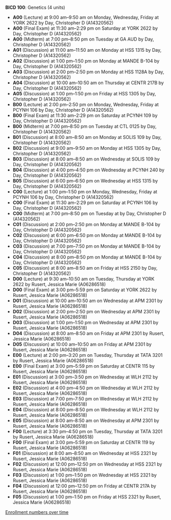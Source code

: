**BICD 100**: Genetics (4 units)

- **A00** (Lecture) at 9:00 am–9:50 am on Monday, Wednesday, Friday at YORK 2622 by Day, Christopher D (A14320562)
- **A00** (Final Exam) at 11:30 am–2:29 pm on Saturday at YORK 2622 by Day, Christopher D (A14320562)
- **A00** (Midterm) at 7:00 pm–8:50 pm on Tuesday at GA AUD by Day, Christopher D (A14320562)
- **A01** (Discussion) at 11:00 am–11:50 am on Monday at HSS 1315 by Day, Christopher D (A14320562)
- **A02** (Discussion) at 1:00 pm–1:50 pm on Monday at MANDE B-104 by Day, Christopher D (A14320562)
- **A03** (Discussion) at 2:00 pm–2:50 pm on Monday at HSS 1128A by Day, Christopher D (A14320562)
- **A04** (Discussion) at 10:00 am–10:50 am on Thursday at CENTR 217B by Day, Christopher D (A14320562)
- **A05** (Discussion) at 1:00 pm–1:50 pm on Friday at HSS 1305 by Day, Christopher D (A14320562)
- **B00** (Lecture) at 2:00 pm–2:50 pm on Monday, Wednesday, Friday at PCYNH 106 by Day, Christopher D (A14320562)
- **B00** (Final Exam) at 11:30 am–2:29 pm on Saturday at PCYNH 109 by Day, Christopher D (A14320562)
- **B00** (Midterm) at 7:00 pm–8:50 pm on Tuesday at CTL 0125 by Day, Christopher D (A14320562)
- **B01** (Discussion) at 8:00 am–8:50 am on Monday at SOLIS 109 by Day, Christopher D (A14320562)
- **B02** (Discussion) at 9:00 am–9:50 am on Monday at HSS 1305 by Day, Christopher D (A14320562)
- **B03** (Discussion) at 8:00 am–8:50 am on Wednesday at SOLIS 109 by Day, Christopher D (A14320562)
- **B04** (Discussion) at 4:00 pm–4:50 pm on Wednesday at PCYNH 240 by Day, Christopher D (A14320562)
- **B05** (Discussion) at 6:00 pm–6:50 pm on Wednesday at HSS 1315 by Day, Christopher D (A14320562)
- **C00** (Lecture) at 1:00 pm–1:50 pm on Monday, Wednesday, Friday at PCYNH 106 by Day, Christopher D (A14320562)
- **C00** (Final Exam) at 11:30 am–2:29 pm on Saturday at PCYNH 106 by Day, Christopher D (A14320562)
- **C00** (Midterm) at 7:00 pm–8:50 pm on Tuesday at   by Day, Christopher D (A14320562)
- **C01** (Discussion) at 2:00 pm–2:50 pm on Monday at MANDE B-104 by Day, Christopher D (A14320562)
- **C02** (Discussion) at 6:00 pm–6:50 pm on Monday at MANDE B-104 by Day, Christopher D (A14320562)
- **C03** (Discussion) at 7:00 pm–7:50 pm on Monday at MANDE B-104 by Day, Christopher D (A14320562)
- **C04** (Discussion) at 8:00 pm–8:50 pm on Monday at MANDE B-104 by Day, Christopher D (A14320562)
- **C05** (Discussion) at 8:00 am–8:50 am on Friday at HSS 2150 by Day, Christopher D (A14320562)
- **D00** (Lecture) at 9:30 am–10:50 am on Tuesday, Thursday at YORK 2622 by Rusert, Jessica Marie (A06286518)
- **D00** (Final Exam) at 3:00 pm–5:59 pm on Saturday at YORK 2622 by Rusert, Jessica Marie (A06286518)
- **D01** (Discussion) at 10:00 am–10:50 am on Wednesday at APM 2301 by Rusert, Jessica Marie (A06286518)
- **D02** (Discussion) at 2:00 pm–2:50 pm on Wednesday at APM 2301 by Rusert, Jessica Marie (A06286518)
- **D03** (Discussion) at 1:00 pm–1:50 pm on Wednesday at APM 2301 by Rusert, Jessica Marie (A06286518)
- **D04** (Discussion) at 8:00 am–8:50 am on Friday at APM 2301 by Rusert, Jessica Marie (A06286518)
- **D05** (Discussion) at 10:00 am–10:50 am on Friday at APM 2301 by Rusert, Jessica Marie (A06286518)
- **E00** (Lecture) at 2:00 pm–3:20 pm on Tuesday, Thursday at TATA 3201 by Rusert, Jessica Marie (A06286518)
- **E00** (Final Exam) at 3:00 pm–5:59 pm on Saturday at CENTR 115 by Rusert, Jessica Marie (A06286518)
- **E01** (Discussion) at 3:00 pm–3:50 pm on Wednesday at WLH 2112 by Rusert, Jessica Marie (A06286518)
- **E02** (Discussion) at 4:00 pm–4:50 pm on Wednesday at WLH 2112 by Rusert, Jessica Marie (A06286518)
- **E03** (Discussion) at 7:00 pm–7:50 pm on Wednesday at WLH 2112 by Rusert, Jessica Marie (A06286518)
- **E04** (Discussion) at 8:00 pm–8:50 pm on Wednesday at WLH 2112 by Rusert, Jessica Marie (A06286518)
- **E05** (Discussion) at 8:00 am–8:50 am on Wednesday at APM 2301 by Rusert, Jessica Marie (A06286518)
- **F00** (Lecture) at 3:30 pm–4:50 pm on Tuesday, Thursday at TATA 3201 by Rusert, Jessica Marie (A06286518)
- **F00** (Final Exam) at 3:00 pm–5:59 pm on Saturday at CENTR 119 by Rusert, Jessica Marie (A06286518)
- **F01** (Discussion) at 8:00 am–8:50 am on Wednesday at HSS 2321 by Rusert, Jessica Marie (A06286518)
- **F02** (Discussion) at 12:00 pm–12:50 pm on Wednesday at HSS 2321 by Rusert, Jessica Marie (A06286518)
- **F03** (Discussion) at 1:00 pm–1:50 pm on Wednesday at HSS 2321 by Rusert, Jessica Marie (A06286518)
- **F04** (Discussion) at 12:00 pm–12:50 pm on Friday at CENTR 217A by Rusert, Jessica Marie (A06286518)
- **F05** (Discussion) at 1:00 pm–1:50 pm on Friday at HSS 2321 by Rusert, Jessica Marie (A06286518)

[Enrollment numbers over time](./BICD100.tsv)
